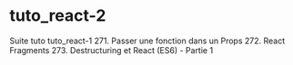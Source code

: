# tuto_react-2
Suite tuto tuto_react-1
271. Passer une fonction dans un Props
272. React Fragments
273. Destructuring et React (ES6) - Partie 1